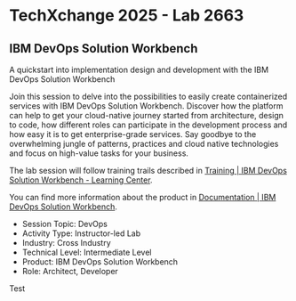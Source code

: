 # TechXchange 2025 - Lab 2663

## IBM DevOps Solution Workbench

A quickstart into implementation design and development with the IBM DevOps Solution Workbench

Join this session to delve into the possibilities to easily create containerized services with IBM DevOps Solution Workbench. Discover how the platform can help to get your cloud-native journey started from architecture, design to code, how different roles can participate in the development process and how easy it is to get enterprise-grade services. Say goodbye to the overwhelming jungle of patterns, practices and cloud native technologies and focus on high-value tasks for your business.

The lab session will follow training trails described in [Training | IBM DevOps Solution Workbench - Learning Center](https://learning-devops-solution-workbench.knowis.cloud/docs/training/).

You can find more information about the product in [Documentation | IBM DevOps Solution Workbench](https://docs-devops-solution-workbench.knowis.net/5.0/docs/).

- Session Topic: DevOps
- Activity Type: Instructor-led Lab
- Industry: Cross Industry
- Technical Level: Intermediate Level
- Product: IBM DevOps Solution Workbench
- Role: Architect, Developer

Test
